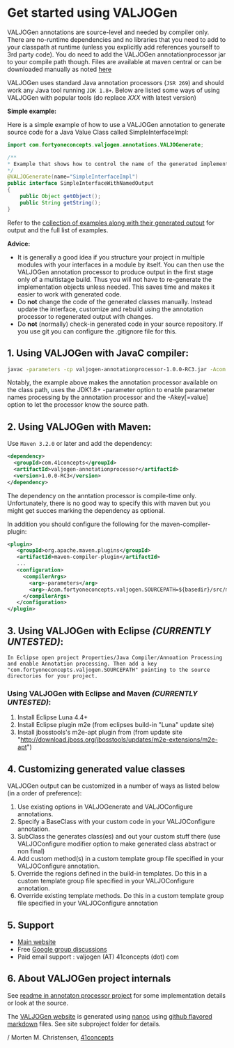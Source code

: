 <a name="jumbotron-start"/>

# Get started using VALJOGen

VALJOGen annotations are source-level and needed by compiler only. There are no-runtime dependencies and no libraries that you need to add to your classpath at runtime (unless you explicitly add references yourself to 3rd party code). You do need to add the VALJOGen annotationprocessor jar to your compile path though. Files are available at maven central or can be downloaded manually as noted [here](DOWNLOADS.md)

VALJOGen uses standard Java annotation processors (`JSR 269`) and should work any Java tool running `JDK 1.8+`. Below are listed some ways of using VALJOGen with popular tools (do replace *XXX* with latest version)

**Simple example:**

Here is a simple example of how to use a VALJOGen annotation to generate source code for a Java Value Class called SimpleInterfaceImpl:

```java
import com.fortyoneconcepts.valjogen.annotations.VALJOGenerate;

/**
* Example that shows how to control the name of the generated implementation class.
*/
@VALJOGenerate(name="SimpleInterfaceImpl")
public interface SimpleInterfaceWithNamedOutput
{
    public Object getObject();
    public String getString();
}
```

Refer to the [collection of examples along with their generated output](http://valjogen.41concepts.com/examples.html) for output and the full list of examples.

**Advice:**

- It is generally a good idea if you structure your project in multiple modules with your interfaces in a module by itself. You can then use the VALJOGen annotation processor to produce output in the first stage only of a multistage build. Thus you will not have to re-generate the implementation objects unless needed. This saves time and makes it easier to work with generated code.
- Do **not** change the code of the generated classes manually. Instead update the interface, customize and rebuild using the annotation processor to regenerated output with changes.
- Do **not** (normally) check-in generated code in your source repository. If you use git you can configure the .gitignore file for this.

<a name="jumbotron-end"/>

## 1. Using VALJOGen with JavaC compiler:

```Bash
javac -parameters -cp valjogen-annotationprocessor-1.0.0-RC3.jar -Acom.fortyoneconcepts.valjogen.SOURCEPATH=SourceDirForYourCode -s DestinationDirForGeneratedSources -d DestinationDirForOutputClasses SourceDirForYourCodeUsingTheAnnotationProcessor.java
```

Notably, the example above makes the annotation processor available on the class path, uses the JDK1.8+ -parameter option to enable parameter names processing by the annotation processor and the -Akey[=value] option to let the processor know the source path.

## 2. Using VALJOGen with Maven:

Use `Maven 3.2.0` or later and add the dependency:

```Xml
<dependency>
  <groupId>com.41concepts</groupId>
  <artifactId>valjogen-annotationprocessor</artifactId>
  <version>1.0.0-RC3</version>
</dependency>
```

The dependency on the anntation processor is compile-time only. Unfortunately, there is no good way to specify this with maven but you might get succes marking the dependency as optional.

In addition you should configure the following for the maven-compiler-plugin:

```Xml
<plugin>
   <groupId>org.apache.maven.plugins</groupId>
   <artifactId>maven-compiler-plugin</artifactId>
   ...
   <configuration>
     <compilerArgs>
       <arg>-parameters</arg>                                                         <!-- Ensure parameter meta data is available for best code generation -->
       <arg>-Acom.fortyoneconcepts.valjogen.SOURCEPATH=${basedir}/src/main/java</arg> <!-- Specify where to locate sources (just an example )-->
     </compilerArgs>
   </configuration>
</plugin>
```

## 3. Using VALJOGen with Eclipse *(CURRENTLY UNTESTED)*:

```
In Eclipse open project Properties/Java Compiler/Annoation Processing and enable Annotation processing. Then add a key "com.fortyoneconcepts.valjogen.SOURCEPATH" pointing to the source directories for your project.
```

### Using VALJOGen with Eclipse and Maven *(CURRENTLY UNTESTED)*:

1. Install Eclipse Luna 4.4+
2. Install Eclipse plugin m2e (from eclipses build-in "Luna" update site)
3. Install jbosstools's m2e-apt plugin from (from update site "http://download.jboss.org/jbosstools/updates/m2e-extensions/m2e-apt")

## 4. Customizing generated value classes

VALJOGen output can be customized in a number of ways as listed below (in a order of preference):

1. Use existing options in VALJOGenerate and VALJOConfigure annotations.
2. Specify a BaseClass with your custom code in your VALJOConfigure annotation.
3. SubClass the generates class(es) and out your custom stuff there (use VALJOConfigure modifier option to make generated class abstract or non final)
4. Add custom method(s) in a custom template group file specified in your VALJOConfigure annotation.
5. Override the regions defined in the build-in templates. Do this in a custom template group file specified in your VALJOConfigure annotation.
6. Override existing template methods. Do this in a custom template group file specified in your VALJOConfigure annotation

## 5. Support
- [Main website](http://valjogen.41concepts.com)
- Free [Google group discussions](http://groups.google.com/group/valjogen)
- Paid email support : valjogen (AT) 41concepts (dot) com

## 6. About VALJOGen project internals

See [readme in annotaton processor project](valjogen-processor/README.md) for some implementation details or look at the source.

The [VALJOGen website](http://valjogen.41concepts.com) is generated using [nanoc](http://nanoc.ws/) using [github flavored markdown](https://help.github.com/articles/github-flavored-markdown/) files. See site subproject folder for details.

/ Morten M. Christensen, [41concepts](http://www.41concepts.com)